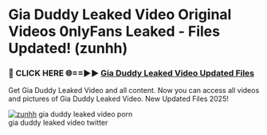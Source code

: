 # Gia Duddy Leaked Video Original Videos 0nlyFans Leaked - Files Updated! (zunhh)

<h3>🔴 CLICK HERE 🌐==►► <a href="https://tinyurl.com/3hn5wdd3" rel="nofollow">Gia Duddy Leaked Video Updated Files</a></h3>

Get Gia Duddy Leaked Video and all content. Now you can access all videos and pictures of Gia Duddy Leaked Video. New Updated Files 2025!

[![zunhh](https://i.imgur.com/4HnBqBT.gif)](https://tinyurl.com/3hn5wdd3)
gia duddy leaked video porn<br>
gia duddy leaked video twitter